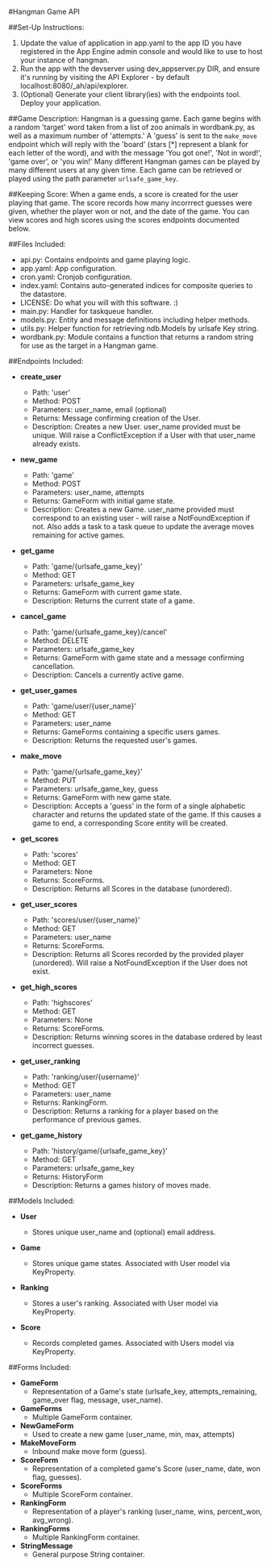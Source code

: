 #Hangman Game API

##Set-Up Instructions:
1.  Update the value of application in app.yaml to the app ID you have registered
in the App Engine admin console and would like to use to host your instance of hangman.
2.  Run the app with the devserver using dev_appserver.py DIR, and ensure it's
running by visiting the API Explorer - by default localhost:8080/_ah/api/explorer.
3.  (Optional) Generate your client library(ies) with the endpoints tool. Deploy
your application.
 
##Game Description:
Hangman is a guessing game. Each game begins with a random 'target' word taken
from a list of zoo animals in wordbank.py, as well as a maximum number of
'attempts.' A 'guess' is sent to the `make_move` endpoint which will reply with
the 'board' (stars [*] represent a blank for each letter of the word), and with
the message 'You got one!', 'Not in word!', 'game over', or 'you win!' Many different
Hangman games can be played by many different users at any given time. Each game
can be retrieved or played using the path parameter `urlsafe_game_key`.

##Keeping Score:
When a game ends, a score is created for the user playing that game. The score
records how many incorrrect guesses were given, whether the player won or not,
and the date of the game. You can view scores and high scores using the scores
endpoints documented below.

##Files Included:
 - api.py: Contains endpoints and game playing logic.
 - app.yaml: App configuration.
 - cron.yaml: Cronjob configuration.
 - index.yaml: Contains auto-generated indices for composite queries to the 
 datastore.
 - LICENSE: Do what you will with this software. :)
 - main.py: Handler for taskqueue handler.
 - models.py: Entity and message definitions including helper methods.
 - utils.py: Helper function for retrieving ndb.Models by urlsafe Key string.
 - wordbank.py: Module contains a function that returns a random string for use
 as the target in a Hangman game.

##Endpoints Included:
 - **create_user**
    - Path: 'user'
    - Method: POST
    - Parameters: user_name, email (optional)
    - Returns: Message confirming creation of the User.
    - Description: Creates a new User. user_name provided must be unique. Will 
    raise a ConflictException if a User with that user_name already exists.
    
 - **new_game**
    - Path: 'game'
    - Method: POST
    - Parameters: user_name, attempts
    - Returns: GameForm with initial game state.
    - Description: Creates a new Game. user_name provided must correspond to an
    existing user - will raise a NotFoundException if not. Also adds a task to
    a task queue to update the average moves remaining for active games.
     
 - **get_game**
    - Path: 'game/{urlsafe_game_key}'
    - Method: GET
    - Parameters: urlsafe_game_key
    - Returns: GameForm with current game state.
    - Description: Returns the current state of a game.

 - **cancel_game**
    - Path: 'game/{urlsafe_game_key}/cancel'
    - Method: DELETE
    - Parameters: urlsafe_game_key
    - Returns: GameForm with game state and a message confirming cancellation.
    - Description: Cancels a currently active game.

 - **get_user_games**
    - Path: 'game/user/{user_name}'
    - Method: GET
    - Parameters: user_name
    - Returns: GameForms containing a specific users games.
    - Description: Returns the requested user's games.

 - **make_move**
    - Path: 'game/{urlsafe_game_key}'
    - Method: PUT
    - Parameters: urlsafe_game_key, guess
    - Returns: GameForm with new game state.
    - Description: Accepts a 'guess' in the form of a single alphabetic
    character and returns the updated state of the game. If this causes a game
    to end, a corresponding Score entity will be created.
    
 - **get_scores**
    - Path: 'scores'
    - Method: GET
    - Parameters: None
    - Returns: ScoreForms.
    - Description: Returns all Scores in the database (unordered).
    
 - **get_user_scores**
    - Path: 'scores/user/{user_name}'
    - Method: GET
    - Parameters: user_name
    - Returns: ScoreForms. 
    - Description: Returns all Scores recorded by the provided player (unordered).
    Will raise a NotFoundException if the User does not exist.

 - **get_high_scores**
    - Path: 'highscores'
    - Method: GET
    - Parameters: None
    - Returns: ScoreForms.
    - Description: Returns winning scores in the database ordered by least
    incorrect guesses.

 - **get_user_ranking** 
    - Path: 'ranking/user/{username}'
    - Method: GET
    - Parameters: user_name
    - Returns: RankingForm.
    - Description: Returns a ranking for a player based on the performance of
    previous games.
    
 - **get_game_history**
    - Path: 'history/game/{urlsafe_game_key}'
    - Method: GET
    - Parameters: urlsafe_game_key
    - Returns: HistoryForm
    - Description: Returns a games history of moves made.

##Models Included:
 - **User**
    - Stores unique user_name and (optional) email address.
    
 - **Game**
    - Stores unique game states. Associated with User model via KeyProperty.

 - **Ranking**
    - Stores a user's ranking. Associated with User model via
    KeyProperty.
    
 - **Score**
    - Records completed games. Associated with Users model via KeyProperty.
    
##Forms Included:
 - **GameForm**
    - Representation of a Game's state (urlsafe_key, attempts_remaining,
    game_over flag, message, user_name).
 - **GameForms**
    - Multiple GameForm container.
 - **NewGameForm**
    - Used to create a new game (user_name, min, max, attempts)
 - **MakeMoveForm**
    - Inbound make move form (guess).
 - **ScoreForm**
    - Representation of a completed game's Score (user_name, date, won flag,
    guesses).
 - **ScoreForms**
    - Multiple ScoreForm container.
 - **RankingForm**
    - Representation of a player's ranking (user_name, wins, percent_won, avg_wrong).
 - **RankingForms**
    - Multiple RankingForm container.
 - **StringMessage**
    - General purpose String container.